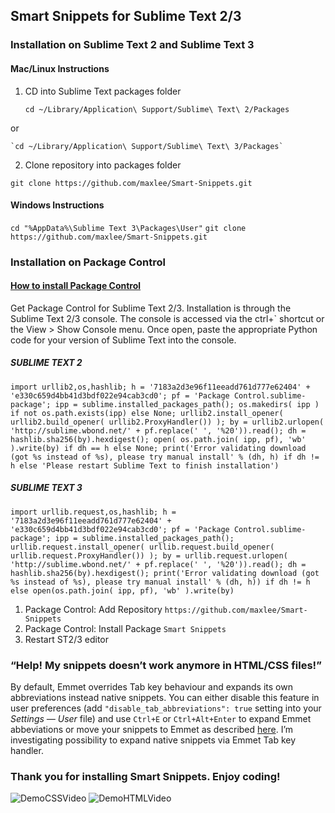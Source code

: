 ## Smart Snippets for Sublime Text 2/3

### Installation on Sublime Text 2 and Sublime Text 3

#### Mac/Linux Instructions

1. CD into Sublime Text packages folder

    `cd ~/Library/Application\ Support/Sublime\ Text\ 2/Packages`

  or

    `cd ~/Library/Application\ Support/Sublime\ Text\ 3/Packages`

2. Clone repository into packages folder

`git clone https://github.com/maxlee/Smart-Snippets.git`

#### Windows Instructions

`cd "%AppData%\Sublime Text 3\Packages\User"`
`git clone https://github.com/maxlee/Smart-Snippets.git`


### Installation on Package Control

#### <a href="https://sublime.wbond.net/installation">How to install Package Control</a>
Get Package Control for Sublime Text 2/3. Installation is through the Sublime Text 2/3 console. The console is accessed via the ctrl+` shortcut or the View > Show Console menu. Once open, paste the appropriate Python code for your version of Sublime Text into the console.

##### SUBLIME TEXT 2
```
import urllib2,os,hashlib; h = '7183a2d3e96f11eeadd761d777e62404' + 'e330c659d4bb41d3bdf022e94cab3cd0'; pf = 'Package Control.sublime-package'; ipp = sublime.installed_packages_path(); os.makedirs( ipp ) if not os.path.exists(ipp) else None; urllib2.install_opener( urllib2.build_opener( urllib2.ProxyHandler()) ); by = urllib2.urlopen( 'http://sublime.wbond.net/' + pf.replace(' ', '%20')).read(); dh = hashlib.sha256(by).hexdigest(); open( os.path.join( ipp, pf), 'wb' ).write(by) if dh == h else None; print('Error validating download (got %s instead of %s), please try manual install' % (dh, h) if dh != h else 'Please restart Sublime Text to finish installation')
```
##### SUBLIME TEXT 3
```
import urllib.request,os,hashlib; h = '7183a2d3e96f11eeadd761d777e62404' + 'e330c659d4bb41d3bdf022e94cab3cd0'; pf = 'Package Control.sublime-package'; ipp = sublime.installed_packages_path(); urllib.request.install_opener( urllib.request.build_opener( urllib.request.ProxyHandler()) ); by = urllib.request.urlopen( 'http://sublime.wbond.net/' + pf.replace(' ', '%20')).read(); dh = hashlib.sha256(by).hexdigest(); print('Error validating download (got %s instead of %s), please try manual install' % (dh, h)) if dh != h else open(os.path.join( ipp, pf), 'wb' ).write(by)
```

1. Package Control: Add Repository `https://github.com/maxlee/Smart-Snippets`
2. Package Control: Install Package `Smart Snippets`
3. Restart ST2/3 editor

### “Help! My snippets doesn’t work anymore in HTML/CSS files!”

By default, Emmet overrides Tab key behaviour and expands its own abbreviations instead native snippets. You can either disable this feature in user preferences (add `"disable_tab_abbreviations": true` setting into your _Settings — User_ file) and use `Ctrl+E` or `Ctrl+Alt+Enter` to expand Emmet abbeviations or move your snippets to Emmet as described [here](https://github.com/sergeche/emmet-sublime/issues/16#issuecomment-8427268). I’m investigating possibility to expand native snippets via Emmet Tab key handler.

### Thank you for installing Smart Snippets. Enjoy coding!
![DemoCSSVideo](https://raw.githubusercontent.com/maxlee/Smart-Snippets/gh-pages/img/css.gif)
![DemoHTMLVideo](https://raw.githubusercontent.com/maxlee/Smart-Snippets/gh-pages/img/html.gif)

